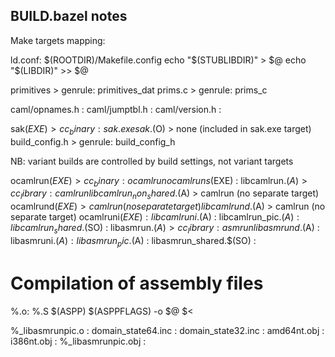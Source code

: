 ## BUILD.bazel notes

Make targets mapping:

ld.conf: $(ROOTDIR)/Makefile.config
	echo "$(STUBLIBDIR)" > $@
	echo "$(LIBDIR)" >> $@

primitives >  genrule: primitives_dat
prims.c >  genrule: prims_c

caml/opnames.h :
caml/jumptbl.h :
caml/version.h :

sak$(EXE) >    cc_binary: sak.exe
sak.$(O) >   none (included in sak.exe target)
build_config.h >  genrule: build_config_h

NB: variant builds are controlled by build settings, not variant targets

ocamlrun$(EXE) >     cc_binary: ocamlrun
ocamlruns$(EXE) :
libcamlrun.$(A) >    cc_library: camlrun
libcamlrun_non_shared.$(A) >  camlrun (no separate target)
ocamlrund$(EXE) >      camlrun (no separate target)
libcamlrund.$(A) >     camlrun (no separate target)
ocamlruni$(EXE) :
libcamlruni.$(A) :
libcamlrun_pic.$(A) :
libcamlrun_shared.$(SO) :
libasmrun.$(A) >    cc_library:  asmrun
libasmrund.$(A) :
libasmruni.$(A) :
libasmrun_pic.$(A) :
libasmrun_shared.$(SO) :

# Compilation of assembly files
%.o: %.S
	$(ASPP) $(ASPPFLAGS) -o $@ $<

%_libasmrunpic.o :
domain_state64.inc :
domain_state32.inc :
amd64nt.obj :
i386nt.obj :
%_libasmrunpic.obj :


